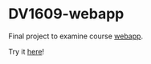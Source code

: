 # DV1609-webapp

Final project to examine course [webapp](https://dbwebb.se/kurser/webapp-v5).

Try it [here](https://www.student.bth.se/~chsc22/dbwebb-kurser/webapp/me/kmom10/proj/)!